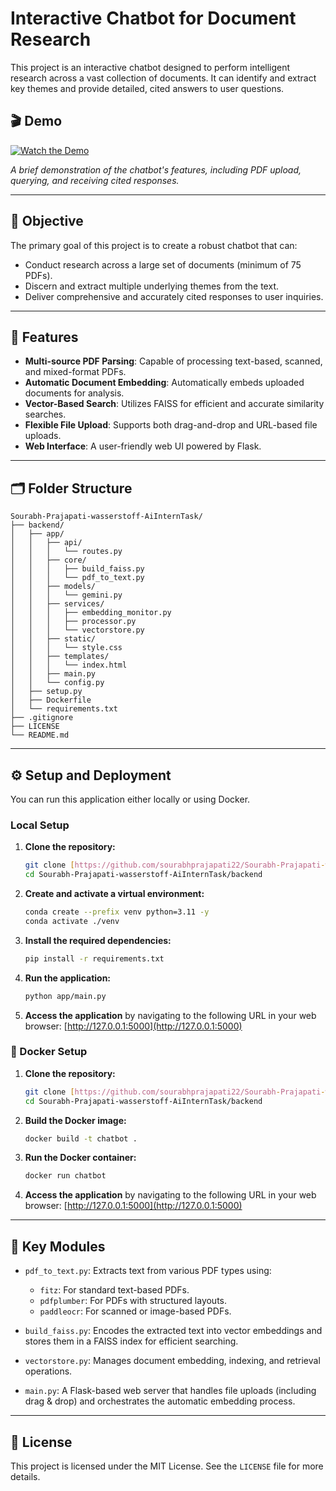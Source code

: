 # Interactive Chatbot for Document Research

This project is an interactive chatbot designed to perform intelligent research across a vast collection of documents. It can identify and extract key themes and provide detailed, cited answers to user questions.

## 🎬 **Demo**

[![Watch the Demo](https://i9.ytimg.com/vi_webp/9j3ZDTtLYZU/mq3.webp?sqp=CISJw8EG-oaymwEmCMACELQB8quKqQMa8AEB-AH-CYAC0AWKAgwIABABGB4gZSguMA8=&rs=AOn4CLB31SlmQrXGPID_bPCLt0dOSqWi0w)](https://www.youtube.com/watch?v=9j3ZDTtLYZU)

*A brief demonstration of the chatbot's features, including PDF upload, querying, and receiving cited responses.*

---

## 🎯 **Objective**

The primary goal of this project is to create a robust chatbot that can:

* Conduct research across a large set of documents (minimum of 75 PDFs).
* Discern and extract multiple underlying themes from the text.
* Deliver comprehensive and accurately cited responses to user inquiries.

---

## 🧠 **Features**

* **Multi-source PDF Parsing**: Capable of processing text-based, scanned, and mixed-format PDFs.
* **Automatic Document Embedding**: Automatically embeds uploaded documents for analysis.
* **Vector-Based Search**: Utilizes FAISS for efficient and accurate similarity searches.
* **Flexible File Upload**: Supports both drag-and-drop and URL-based file uploads.
* **Web Interface**: A user-friendly web UI powered by Flask.

---

## 🗂️ **Folder Structure**
```
Sourabh-Prajapati-wasserstoff-AiInternTask/
├── backend/
│   ├── app/
│   │   ├── api/
│   │   │   └── routes.py
│   │   ├── core/
│   │   │   ├── build_faiss.py
│   │   │   └── pdf_to_text.py
│   │   ├── models/
│   │   │   └── gemini.py
│   │   ├── services/
│   │   │   ├── embedding_monitor.py
│   │   │   ├── processor.py
│   │   │   └── vectorstore.py
│   │   ├── static/
│   │   │   └── style.css
│   │   ├── templates/
│   │   │   └── index.html
│   │   ├── main.py
│   │   └── config.py
│   ├── setup.py
│   ├── Dockerfile
│   └── requirements.txt
├── .gitignore
├── LICENSE
└── README.md
```
---

## ⚙️ **Setup and Deployment**

You can run this application either locally or using Docker.

### **Local Setup**

1.  **Clone the repository:**
    ```bash
    git clone [https://github.com/sourabhprajapati22/Sourabh-Prajapati-wasserstoff-AiInternTask.git](https://github.com/sourabhprajapati22/Sourabh-Prajapati-wasserstoff-AiInternTask.git)
    cd Sourabh-Prajapati-wasserstoff-AiInternTask/backend
    ```

2.  **Create and activate a virtual environment:**
    ```bash
    conda create --prefix venv python=3.11 -y
    conda activate ./venv
    ```

3.  **Install the required dependencies:**
    ```bash
    pip install -r requirements.txt
    ```

4.  **Run the application:**
    ```bash
    python app/main.py
    ```

5.  **Access the application** by navigating to the following URL in your web browser:
    [http://127.0.0.1:5000](http://127.0.0.1:5000)

### **🐳 Docker Setup**

1.  **Clone the repository:**
    ```bash
    git clone [https://github.com/sourabhprajapati22/Sourabh-Prajapati-wasserstoff-AiInternTask.git](https://github.com/sourabhprajapati22/Sourabh-Prajapati-wasserstoff-AiInternTask.git)
    cd Sourabh-Prajapati-wasserstoff-AiInternTask/backend
    ```

2.  **Build the Docker image:**
    ```bash
    docker build -t chatbot .
    ```

3.  **Run the Docker container:**
    ```bash
    docker run chatbot
    ```

4.  **Access the application** by navigating to the following URL in your web browser:
    [http://127.0.0.1:5000](http://127.0.0.1:5000)

---

## 🔧 **Key Modules**

* `pdf_to_text.py`: Extracts text from various PDF types using:
    * `fitz`: For standard text-based PDFs.
    * `pdfplumber`: For PDFs with structured layouts.
    * `paddleocr`: For scanned or image-based PDFs.

* `build_faiss.py`: Encodes the extracted text into vector embeddings and stores them in a FAISS index for efficient searching.

* `vectorstore.py`: Manages document embedding, indexing, and retrieval operations.

* `main.py`: A Flask-based web server that handles file uploads (including drag & drop) and orchestrates the automatic embedding process.

---

## 📄 **License**

This project is licensed under the MIT License. See the `LICENSE` file for more details.
